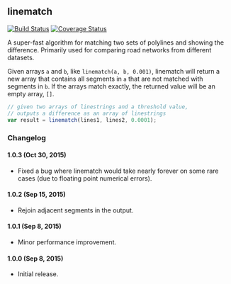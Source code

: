 ## linematch

[![Build Status](https://travis-ci.org/mapbox/linematch.svg?branch=master)](https://travis-ci.org/mapbox/linematch)
[![Coverage Status](https://coveralls.io/repos/mapbox/linematch/badge.svg?branch=master&service=github)](https://coveralls.io/github/mapbox/linematch?branch=master)

A super-fast algorithm for matching two sets of polylines and showing the difference.
Primarily used for comparing road networks from different datasets.

Given arrays `a` and `b`, like `linematch(a, b, 0.001)`, linematch will return a new
array that contains all segments in `a` that are not matched with segments in `b`.
If the arrays match exactly, the returned value will be an empty array, `[]`.

```js
// given two arrays of linestrings and a threshold value,
// outputs a difference as an array of linestrings
var result = linematch(lines1, lines2, 0.0001);
```

### Changelog

#### 1.0.3 (Oct 30, 2015)

- Fixed a bug where linematch would take nearly forever on some rare cases (due to floating point numerical errors).

#### 1.0.2 (Sep 15, 2015)

- Rejoin adjacent segments in the output.

#### 1.0.1 (Sep 8, 2015)

- Minor performance improvement.

#### 1.0.0 (Sep 8, 2015)

- Initial release.
